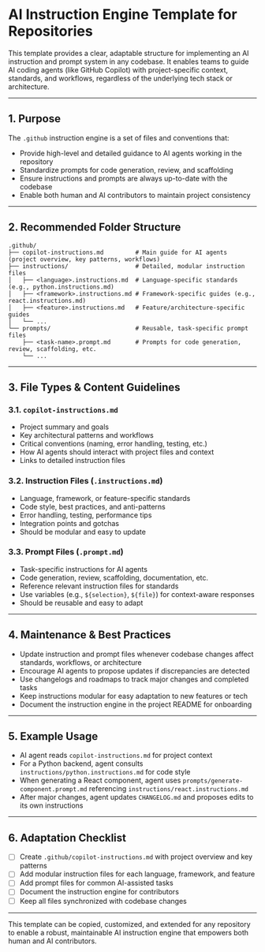 # AI Instruction Engine Template for Repositories

This template provides a clear, adaptable structure for implementing an AI instruction and prompt system in any codebase. It enables teams to guide AI coding agents (like GitHub Copilot) with project-specific context, standards, and workflows, regardless of the underlying tech stack or architecture.

---

## 1. Purpose

The `.github` instruction engine is a set of files and conventions that:
- Provide high-level and detailed guidance to AI agents working in the repository
- Standardize prompts for code generation, review, and scaffolding
- Ensure instructions and prompts are always up-to-date with the codebase
- Enable both human and AI contributors to maintain project consistency

---

## 2. Recommended Folder Structure

```
.github/
├── copilot-instructions.md         # Main guide for AI agents (project overview, key patterns, workflows)
├── instructions/                   # Detailed, modular instruction files
│   ├── <language>.instructions.md  # Language-specific standards (e.g., python.instructions.md)
│   ├── <framework>.instructions.md # Framework-specific guides (e.g., react.instructions.md)
│   ├── <feature>.instructions.md   # Feature/architecture-specific guides
│   └── ...
└── prompts/                        # Reusable, task-specific prompt files
    ├── <task-name>.prompt.md       # Prompts for code generation, review, scaffolding, etc.
    └── ...
```

---

## 3. File Types & Content Guidelines

### 3.1. `copilot-instructions.md`
- Project summary and goals
- Key architectural patterns and workflows
- Critical conventions (naming, error handling, testing, etc.)
- How AI agents should interact with project files and context
- Links to detailed instruction files

### 3.2. Instruction Files (`.instructions.md`)
- Language, framework, or feature-specific standards
- Code style, best practices, and anti-patterns
- Error handling, testing, performance tips
- Integration points and gotchas
- Should be modular and easy to update

### 3.3. Prompt Files (`.prompt.md`)
- Task-specific instructions for AI agents
- Code generation, review, scaffolding, documentation, etc.
- Reference relevant instruction files for standards
- Use variables (e.g., `${selection}`, `${file}`) for context-aware responses
- Should be reusable and easy to adapt

---

## 4. Maintenance & Best Practices

- Update instruction and prompt files whenever codebase changes affect standards, workflows, or architecture
- Encourage AI agents to propose updates if discrepancies are detected
- Use changelogs and roadmaps to track major changes and completed tasks
- Keep instructions modular for easy adaptation to new features or tech
- Document the instruction engine in the project README for onboarding

---

## 5. Example Usage

- AI agent reads `copilot-instructions.md` for project context
- For a Python backend, agent consults `instructions/python.instructions.md` for code style
- When generating a React component, agent uses `prompts/generate-component.prompt.md` referencing `instructions/react.instructions.md`
- After major changes, agent updates `CHANGELOG.md` and proposes edits to its own instructions

---

## 6. Adaptation Checklist

- [ ] Create `.github/copilot-instructions.md` with project overview and key patterns
- [ ] Add modular instruction files for each language, framework, and feature
- [ ] Add prompt files for common AI-assisted tasks
- [ ] Document the instruction engine for contributors
- [ ] Keep all files synchronized with codebase changes

---

This template can be copied, customized, and extended for any repository to enable a robust, maintainable AI instruction engine that empowers both human and AI contributors.
